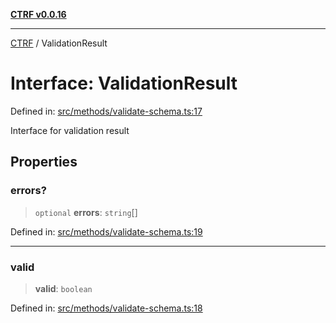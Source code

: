 [**CTRF v0.0.16**](../README.md)

***

[CTRF](../README.md) / ValidationResult

# Interface: ValidationResult

Defined in: [src/methods/validate-schema.ts:17](https://github.com/ctrf-io/ctrf-core-js/blob/main/src/methods/validate-schema.ts#L17)

Interface for validation result

## Properties

### errors?

> `optional` **errors**: `string`[]

Defined in: [src/methods/validate-schema.ts:19](https://github.com/ctrf-io/ctrf-core-js/blob/main/src/methods/validate-schema.ts#L19)

***

### valid

> **valid**: `boolean`

Defined in: [src/methods/validate-schema.ts:18](https://github.com/ctrf-io/ctrf-core-js/blob/main/src/methods/validate-schema.ts#L18)
